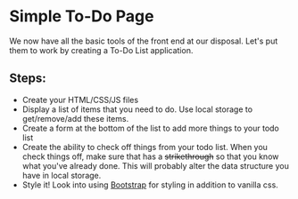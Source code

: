 # Simple To-Do Page
We now have all the basic tools of the front end at our disposal. Let's put them to work by creating a To-Do List application.

## Steps:
* Create your HTML/CSS/JS files
* Display a list of items that you need to do. Use local storage to get/remove/add these items.
* Create a form at the bottom of the list to add more things to your todo list
* Create the ability to check off things from your todo list. When you check things off, make sure that has a ~~strikethrough~~ so that you know what you've already done. This will probably alter the data structure you have in local storage.
* Style it! Look into using [Bootstrap](https://getbootstrap.com/) for styling in addition to vanilla css.
